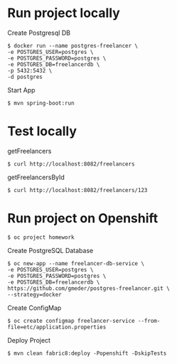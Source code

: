 # Run project locally

 Create Postgresql DB

	$ docker run --name postgres-freelancer \
	-e POSTGRES_USER=postgres \
	-e POSTGRES_PASSWORD=postgres \
	-e POSTGRES_DB=freelancerdb \
	-p 5432:5432 \
	-d postgres

 Start App

	$ mvn spring-boot:run
	
# Test locally

getFreelancers

	$ curl http://localhost:8082/freelancers
	
getFreelancersById

	$ curl http://localhost:8082/freelancers/123
	
# Run project on Openshift

	$ oc project homework
	
Create PostgreSQL Database
	
	$ oc new-app --name freelancer-db-service \
	-e POSTGRES_USER=postgres \
	-e POSTGRES_PASSWORD=postgres \
	-e POSTGRES_DB=freelancerdb \
	https://github.com/gmeder/postgres-freelancer.git \
	--strategy=docker

Create ConfigMap

	$ oc create configmap freelancer-service --from-file=etc/application.properties

Deploy Project	

	$ mvn clean fabric8:deploy -Popenshift -DskipTests


